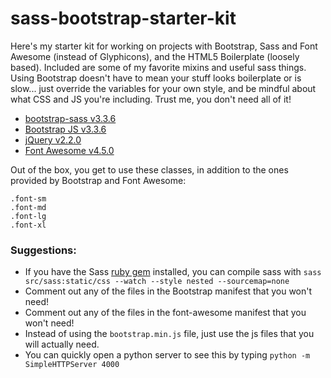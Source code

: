 sass-bootstrap-starter-kit
==========================

Here's my starter kit for working on projects with Bootstrap, Sass and Font Awesome (instead of Glyphicons), and the HTML5 Boilerplate (loosely based). Included are some of my favorite mixins and useful sass things. Using Bootstrap doesn't have to mean your stuff looks boilerplate or is slow... just override the variables for your own style, and be mindful about what CSS and JS you're including. Trust me, you don't need all of it!

* [bootstrap-sass v3.3.6](https://github.com/twbs/bootstrap-sass)
* [Bootstrap JS v3.3.6](https://github.com/twbs/bootstrap)
* [jQuery v2.2.0](http://jquery.com/download/)
* [Font Awesome v4.5.0](https://fortawesome.github.io/Font-Awesome/)

Out of the box, you get to use these classes, in addition to the ones provided by Bootstrap and Font Awesome:

```
.font-sm
.font-md
.font-lg
.font-xl
```

### Suggestions:

* If you have the Sass [ruby gem](https://rubygems.org/gems/sass/versions/3.4.21) installed, you can compile sass with `sass src/sass:static/css --watch --style nested --sourcemap=none`
* Comment out any of the files in the Bootstrap manifest that you won't need!
* Comment out any of the files in the font-awesome manifest that you won't need!
* Instead of using the `bootstrap.min.js` file, just use the js files that you will actually need.
* You can quickly open a python server to see this by typing `python -m SimpleHTTPServer 4000`